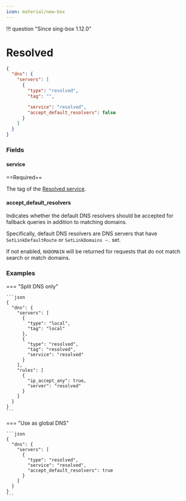 ```yaml
---
icon: material/new-box
---
```


!!! question "Since sing-box 1.12.0"

# Resolved

```json
{
  "dns": {
    "servers": [
      {
        "type": "resolved",
        "tag": "",

        "service": "resolved",
        "accept_default_resolvers": false
      }
    ]
  }
}
```


### Fields

#### service

==Required==

The tag of the [Resolved service](/configuration/service/resolved).

#### accept_default_resolvers

Indicates whether the default DNS resolvers should be accepted for fallback queries in addition to matching domains.

Specifically, default DNS resolvers are DNS servers that have `SetLinkDefaultRoute` or `SetLinkDomains ~.` set.

If not enabled, `NXDOMAIN` will be returned for requests that do not match search or match domains.

### Examples

=== "Split DNS only"

    ```json
    {
      "dns": {
        "servers": [
          {
            "type": "local",
            "tag": "local"
          },
          {
            "type": "resolved",
            "tag": "resolved",
            "service": "resolved"
          }
        ],
        "rules": [
          {
            "ip_accept_any": true,
            "server": "resolved"
          }
        ]
      }
    }
    ```

=== "Use as global DNS"

    ```json
    {
      "dns": {
        "servers": [
          {
            "type": "resolved",
            "service": "resolved",
            "accept_default_resolvers": true
          }
        ]
      }
    }
    ```